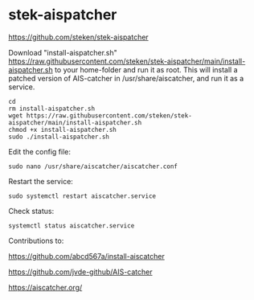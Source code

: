 # stek-aispatcher
https://github.com/steken/stek-aispatcher

Download "install-aispatcher.sh" https://raw.githubusercontent.com/steken/stek-aispatcher/main/install-aispatcher.sh to your home-folder and run it as root.
This will install a patched version of AIS-catcher in /usr/share/aiscatcher, and run it as a service.


```console
cd
rm install-aispatcher.sh
wget https://raw.githubusercontent.com/steken/stek-aispatcher/main/install-aispatcher.sh
chmod +x install-aispatcher.sh
sudo ./install-aispatcher.sh
```

Edit the config file:
```console
sudo nano /usr/share/aiscatcher/aiscatcher.conf
```

Restart the service:
```console
sudo systemctl restart aiscatcher.service
```

Check status:
```console
systemctl status aiscatcher.service
```


Contributions to:

https://github.com/abcd567a/install-aiscatcher

https://github.com/jvde-github/AIS-catcher

https://aiscatcher.org/
